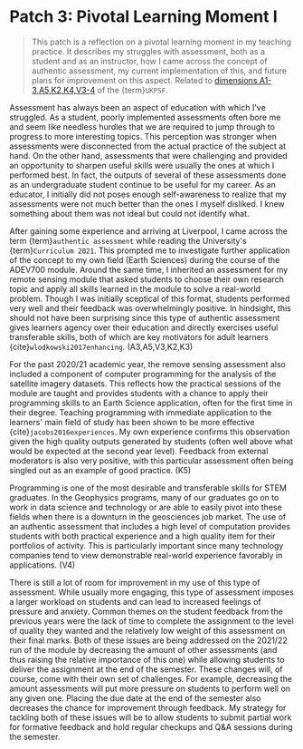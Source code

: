 # Patch 3: Pivotal Learning Moment I

> This patch is a reflection on a pivotal learning moment in my teaching
> practice. It describes my struggles with assessment, both as a student and as
> an instructor, how I came across the concept of authentic assessment, my
> current implementation of this, and future plans for improvement on this
> aspect. Related to [dimensions A1-3,A5,K2,K4,V3-4](ukpsf_dimensions) of the
> {term}`UKPSF`.


Assessment has always been an aspect of education with which I've struggled.
As a student, poorly implemented assessments often bore me and seem like
needless hurdles that we are required to jump through to progress to more
interesting topics.
This perception was stronger when assessments were disconnected from the actual
practice of the subject at hand.
On the other hand, assessments that were challenging and provided an
opportunity to sharpen useful skills were usually the ones at which I performed
best.
In fact, the outputs of several of these assessments done as an undergraduate
student continue to be useful for my career.
As an educator, I initially did not poses enough self-awareness to realize that
my assessments were not much better than the ones I myself disliked.
I knew something about them was not ideal but could not identify what.

After gaining some experience and arriving at Liverpool, I came across the term
{term}`authentic assessment` while reading the University's
{term}`Curriculum 2021`.
This prompted me to investigate further application of the concept to my own
field (Earth Sciences) during the course of the ADEV700 module.
Around the same time, I inherited an assessment for my remote sensing module
that asked students to choose their own research topic and apply all skills
learned in the module to solve a real-world problem.
Though I was initially sceptical of this format, students performed very
well and their feedback was overwhelmingly positive.
In hindsight, this should not have been surprising since this type of authentic
assessment gives learners agency over their education and directly exercises
useful transferable skills, both of which are key motivators for adult learners
{cite}`wlodkowski2017enhancing`.
(A3,A5,V3,K2,K3)

For the past 2020/21 academic year, the remove sensing assessment also included
a component of computer programming for the analysis of the satellite imagery
datasets.
This reflects how the practical sessions of the module are taught and provides
students with a chance to apply their programming skills to an Earth Science
application, often for the first time in their degree.
Teaching programming with immediate application to the learners' main field of
study has been shown to be more effective {cite}`jacobs2016experiences`.
My own experience confirms this observation given the high quality outputs
generated by students (often well above what would be expected at the second
year level).
Feedback from external moderators is also very positive, with this particular
assessment often being singled out as an example of good practice.
(K5)

Programming is one of the most desirable and transferable skills for STEM
graduates.
In the Geophysics programs, many of our graduates go on to work in data science
and technology or are able to easily pivot into these fields when there is a
downturn in the geosciences job market.
The use of an authentic assessment that includes a high level of computation
provides students with both practical experience and a high quality item for
their portfolios of activity.
This is particularly important since many technology companies tend to view
demonstrable real-world experience favorably in applications.
(V4)

There is still a lot of room for improvement in my use of this type of
assessment.
While usually more engaging, this type of assessment imposes a larger workload
on students and can lead to increased feelings of pressure and anxiety.
Common themes on the student feedback from the previous years were the lack of
time to complete the assignment to the level of quality they wanted and the
relatively low weight of this assessment on their final marks.
Both of these issues are being addressed on the 2021/22 run of the module by
decreasing the amount of other assessments (and thus raising the relative
importance of this one) while allowing students to deliver the assignment at
the end of the semester.
These changes will, of course, come with their own set of challenges.
For example, decreasing the amount assessments will put more pressure on
students to perform well on any given one.
Placing the due date at the end of the semester also decreases the chance for
improvement through feedback.
My strategy for tackling both of these issues will be to allow students to
submit partial work for formative feedback and hold regular checkups and Q&A
sessions during the semester.
